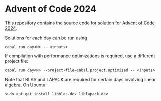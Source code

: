 # Advent of Code 2024

This repository contains the source code for solution for [Advent of Code 2024](https://adventofcode.com/2024).

Solutions for each day can be run using

```console
cabal run day<N> -- <inputs>
```

If compilation with performance optimizations is required, use a different project file:

```console
cabal run day<N> --project-file=cabal.project.optimized -- <inputs>
```

Note that BLAS and LAPACK are required for certain days involving linear algebra. On Ubuntu:

```console
sudo apt-get install libblas-dev liblapack-dev
```